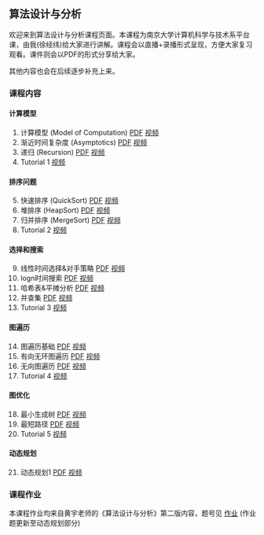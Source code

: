 ## 算法设计与分析

欢迎来到算法设计与分析课程页面。本课程为南京大学计算机科学与技术系平台课，由我(徐经纬)给大家进行讲解。课程会以直播+录播形式呈现，方便大家复习观看。课件则会以PDF的形式分享给大家。

其他内容也会在后续逐步补充上来。

### 课程内容

#### 计算模型
1. 计算模型 (Model of Computation) [PDF](slides/L1.pdf) [视频](https://www.bilibili.com/video/BV12a411k71R)
2. 渐近时间复杂度 (Asymptotics) [PDF](slides/L2.pdf) [视频](https://www.bilibili.com/video/BV17S4y1r7ng)
3. 递归 (Recursion) [PDF](slides/L3.pdf) [视频](https://www.bilibili.com/video/BV1NY411578a)
4. Tutorial 1 [视频](https://www.bilibili.com/video/BV13R4y157EM) 
#### 排序问题
5. 快速排序 (QuickSort) [PDF](slides/L4.pdf) [视频](https://www.bilibili.com/video/BV1Su411D74j)
6. 堆排序 (HeapSort) [PDF](slides/L5.pdf) [视频](https://www.bilibili.com/video/BV1bu411D7JE)
7. 归并排序 (MergeSort) [PDF](slides/L6.pdf) [视频](https://www.bilibili.com/video/BV1SY411g7NQ)
8. Tutorial 2 [视频](https://www.bilibili.com/video/BV1BL4y1u7aD) 
#### 选择和搜索
9. 线性时间选择&对手策略 [PDF](slides/L7.pdf) [视频](https://www.bilibili.com/video/BV1yL411P7jT)
10. logn时间搜索 [PDF](slides/L8.pdf) [视频](https://www.bilibili.com/video/BV1eb4y1s)
11.  哈希表&平摊分析 [PDF](slides/L9.pdf) [视频](https://www.bilibili.com/video/BV18q4y1v7Wy)
12. 并查集 [PDF](slides/L10.pdf) [视频](https://www.bilibili.com/video/BV1Bi4y1k7C6)
13. Tutorial 3 [视频](https://www.bilibili.com/video/BV13Y411J7z4) 
#### 图遍历
14. 图遍历基础 [PDF](slides/L11.pdf) [视频](https://www.bilibili.com/video/BV1Nr4y1s7bW)
15. 有向无环图遍历 [PDF](slides/L12.pdf) [视频](https://www.bilibili.com/video/BV1QY411J7hR)
16. 无向图遍历 [PDF](slides/L13.pdf) [视频](https://www.bilibili.com/video/BV12q4y1a7Px)
17. Tutorial 4 [视频](https://www.bilibili.com/video/BV1hZ4y127GU) 
#### 图优化
18. 最小生成树 [PDF](slides/L14.pdf) [视频](https://www.bilibili.com/video/BV1dr4y1n7MA)
19. 最短路径 [PDF](slides/L15.pdf) [视频](https://www.bilibili.com/video/BV1mZ4y117or)
20. Tutorial 5 [视频](https://www.bilibili.com/video/BV1pR4y1N7TE)
#### 动态规划
21. 动态规划1 [PDF](sldes/L16.pdf) [视频](https://www.bilibili.com/video/BV15Y4y1r73U)
### 课程作业

本课程作业均来自黄宇老师的《算法设计与分析》第二版内容，题号见 [作业](P6.pdf) (作业题更新至动态规划部分)